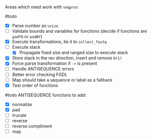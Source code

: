 Areas which need work with `seqproc`

#todo
- [x] Parse number as `usize`
- [ ] Validate bounds and variables for functions (decide if functions are `padTO` or `padBY`)
- [x] Execute transformations, tie it to `collect_fastq`
- [ ] Execute stack 
	- [x] Propagate fixed size and ranged size to execute stack
- [x] Store stack in the rev direction, insert and remove `O(1)`
- [x] Force parse transformation if `->` is present
- [ ] Handle ANTISEQUENCE errors
- [ ] Better error checking FGDL
- [ ] Map should take a sequence or label as a fallback
- [x] Test order of functions

#todo 
ANTISEQUENCE functions to add:
- [x] normalize
- [x] pad
- [ ] trucate
- [ ] reverse
- [ ] reverse compliment
- [ ] map
